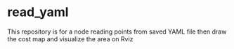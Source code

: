 # read_yaml
This repository is for a node reading points from saved YAML file then draw the cost map and visualize the area on Rviz
